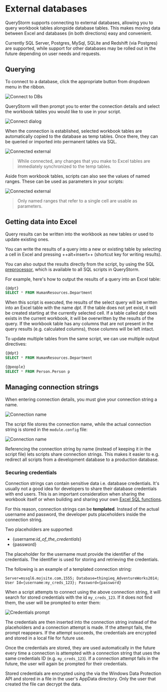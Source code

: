 # External databases

QueryStorm supports connecting to external databases, allowing you to query workbook tables alongside database tables. This makes moving data between Excel and databases (in both directions) easy and convenient.

Currently SQL Server, Postgres, MySql, SQLite and Redshift (via Postgres) are supported, while support for other databases may be rolled out in the future depending on user needs and requests.

## Querying

To connect to a database, click the appropriate button from dropdown menu in the ribbon.

![Connect to DBs](../Images/other_scripts.png)

QueryStorm will then prompt you to enter the connection details and select the workbook tables you would like to use in your script.

![Connect dialog](../Images/connect_dialog.png)

When the connection is established, selected workbook tables are automatically copied to the database as temp tables. Once there, they can be queried or imported into permanent tables via SQL.

![Connected external](../Images/connected_external.png?v=1 "Connected to external SQL Server")

> While connected, any changes that you make to Excel tables are immediately synchronized to the temp tables.

Aside from workbook tables, scripts can also see the values of named ranges. These can be used as parameters in your scripts:

![Connected external](../Images/sql_cell_parameter.png "Connected to external SQL Server")

> Only named ranges that refer to a single cell are usable as parameters.

## Getting data into Excel

Query results can be written into the workbook as new tables or used to update existing ones.

You can write the results of a query into a new or existing table by selecting a cell in Excel and pressing ++alt+insert++ (shortcut key for writing results).

You can also output the results directly from the script, by using the SQL [preprocessor](todo), which is available to all SQL scripts in QueryStorm.

For example, here's how to output the results of a query into an Excel table:

```sql
{@dpt}
SELECT * FROM HumanResources.Department
```

When this script is executed, the results of the select query will be written into an Excel table with the name *dpt*. If the table does not yet exist, it will be created starting at the currently selected cell. If a table called *dpt* does exists in the current workbook, it will be overwritten by the results of the query. If the workbook table has any columns that are not present in the query results (e.g. calculated columns), those columns will be left intact.

To update multiple tables from the same script, we can use multiple output directives:

```sql
{@dpt}
SELECT * FROM HumanResources.Department

{@people}
SELECT * FROM Person.Person p
```

## Managing connection strings

When entering connection details, you must give your connection string a name.

![Connection name](../Images/connection_name_1.png)

The script file stores the connection name, while the actual connection string is stored in the `module.config` file:

![Connection name](../Images/connection_name_2.png)

Referencing the connection string by name (instead of keeping it in the script file) lets scripts share connection strings. This makes it easier to e.g. redirect all scripts from a development database to a production database.

### Securing credentials

Connection strings can contain sensitive data i.e. database credentials. It's usually not a good idea for developers to share their database credentials with end users. This is an important consideration when sharing the workbook itself or when building and sharing your own [Excel SQL functions](todo).

For this reason, connection strings can be **templated**. Instead of the actual username and password, the developer puts placeholders inside the connection string.

Two placeholders are supported:

- {username:*id_of_the_credentials*}
- {password}

The placeholder for the username must provide the identifier of the credentials. The identifier is used for storing and retrieving the credentials.

The following is an example of a templated connection string:

```
Server=mssql6.mojsite.com,1555; Database=thingieq_AdventureWorks2014; User Id={username:my_creds_123}; Password={password}
```

When a script attempts to connect using the above connection string, it will search for stored credentials with the id `my_creds_123`. If it does not find them, the user will be prompted to enter them:

![Credentials prompt](../Images/credentials_prompt.png)

The credentials are then inserted into the connection string instead of the placeholders and a connection attempt is made. If the attempt fails, the prompt reappears. If the attempt succeeds, the credentials are encrypted and stored in a local file for future use.

Once the credentials are stored, they are used automatically in the future every time a connection is attempted with a connection string that uses the same credentials ID (e.g. `my_creds_123`). If a connection attempt fails in the future, the user will again be prompted for their credentials.

Stored credentials are encrypted using the via the Windows Data Protection API and stored in a file in the user's AppData directory. Only the user that created the file can decrypt the data.
